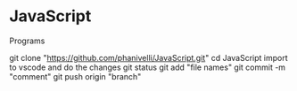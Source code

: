 # JavaScript
Programs

git clone "https://github.com/phanivelli/JavaScript.git"
cd JavaScript
import to vscode and do the changes 
git status
git add "file names"
git commit -m "comment"
git push origin "branch"

